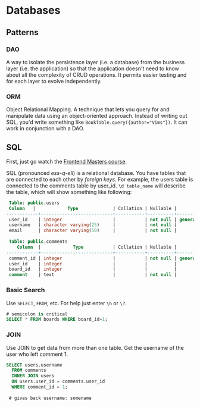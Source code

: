 # Databases

## Patterns
### DAO
A way to isolate the persistence layer (i.e. a database) from the business layer (i.e. the application) so that the application doesn't need to know about all the complexity of CRUD operations. It permits easier testing and for each layer to evolve independently. 

### ORM
Object Relational Mapping. A technique that lets you query for and manipulate data using an object-oriented approach. Instead of writing out SQL, you'd write something like `BookTable.query({author="Vims"})`. It can work in conjunction with a DAO.

## SQL
First, just go watch the [Frontend Masters course](https://frontendmasters.com/courses/databases/introducing-join/).

SQL (pronounced *ess-q-ell*) is a relational database. You have tables that are connected to each other by *foreign keys*. For example, the users table is connected to the comments table by user_id. `\d table_name` will describe the table, which will show something like following:
```SQL
 Table: public.users
 Column   |            Type             | Collation | Nullable |           Default
------------+---------------------------+-----------+----------+------------------------------
 user_id    | integer                   |           | not null | generated always as identity
 username   | character varying(25)     |           | not null |
 email      | character varying(50)     |           | not null |
 
 Table: public.comments
    Column  |            Type           | Collation | Nullable |           Default
------------+---------------------------+-----------+----------+------------------------------
 comment_id | integer                   |           | not null | generated always as identity
 user_id    | integer                   |           |          |
 board_id   | integer                   |           |          |
 comment    | text                      |           | not null |
```

### Basic Search
Use `SELECT`, `FROM`, etc. For help just enter `\h` or `\?`. 
```SQL
# semicolon is critical
SELECT * FROM boards WHERE board_id=1;
```

### JOIN
Use JOIN to get data from more than one table. Get the username of the user who left comment 1.
```SQL
SELECT users.username 
  FROM comments 
  INNER JOIN users 
  ON users.user_id = comments.user_id 
  WHERE comment_id = 1;
 
 # gives back username: somename
```
